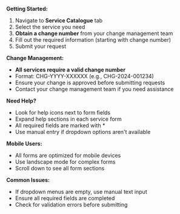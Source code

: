 **Getting Started:**
1. Navigate to **Service Catalogue** tab
2. Select the service you need
3. **Obtain a change number** from your change management team
4. Fill out the required information (starting with change number)
5. Submit your request

**Change Management:**
- **All services require a valid change number**
- Format: CHG-YYYY-XXXXXX (e.g., CHG-2024-001234)
- Ensure your change is approved before submitting requests
- Contact your change management team if you need assistance

**Need Help?**
- Look for help icons next to form fields
- Expand help sections in each service form
- All required fields are marked with *
- Use manual entry if dropdown options aren't available

**Mobile Users:**
- All forms are optimized for mobile devices
- Use landscape mode for complex forms
- Scroll down to see all form sections

**Common Issues:**
- If dropdown menus are empty, use manual text input
- Ensure all required fields are completed
- Check for validation errors before submitting
